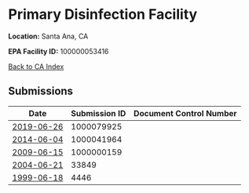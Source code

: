 # Primary Disinfection Facility

**Location:** Santa Ana, CA

**EPA Facility ID:** 100000053416

[Back to CA Index](../../index.md)

## Submissions

| Date | Submission ID | Document Control Number |
|------|--------------|-------------------------|
| [2019-06-26](submissions/1000079925.md) | 1000079925 |  |
| [2014-06-04](submissions/1000041964.md) | 1000041964 |  |
| [2009-06-15](submissions/1000000159.md) | 1000000159 |  |
| [2004-06-21](submissions/33849.md) | 33849 |  |
| [1999-06-18](submissions/4446.md) | 4446 |  |
